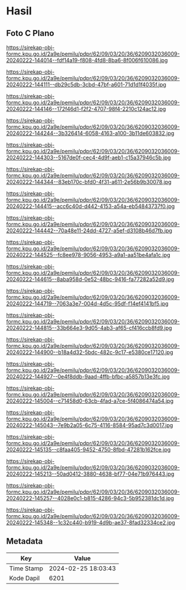 # Hasil

## Foto C Plano

https://sirekap-obj-formc.kpu.go.id/2a9e/pemilu/pdpr/62/09/03/20/36/6209032036009-20240222-144014--fdf14a19-f808-4fd8-8ba6-8f006f610086.jpg

https://sirekap-obj-formc.kpu.go.id/2a9e/pemilu/pdpr/62/09/03/20/36/6209032036009-20240222-144111--db29c5db-3cbd-47bf-a601-71d1d1f4035f.jpg

https://sirekap-obj-formc.kpu.go.id/2a9e/pemilu/pdpr/62/09/03/20/36/6209032036009-20240222-144146--172f46d1-f2f2-4707-98f4-2210c124ac12.jpg

https://sirekap-obj-formc.kpu.go.id/2a9e/pemilu/pdpr/62/09/03/20/36/6209032036009-20240222-144244--3b326414-6058-4163-a100-3b11de603832.jpg

https://sirekap-obj-formc.kpu.go.id/2a9e/pemilu/pdpr/62/09/03/20/36/6209032036009-20240222-144303--5167de0f-cec4-4d9f-aeb1-c15a37946c5b.jpg

https://sirekap-obj-formc.kpu.go.id/2a9e/pemilu/pdpr/62/09/03/20/36/6209032036009-20240222-144344--83eb170c-bfd0-4f31-a611-2e56b9b30078.jpg

https://sirekap-obj-formc.kpu.go.id/2a9e/pemilu/pdpr/62/09/03/20/36/6209032036009-20240222-144415--acc6c40d-d442-4153-a54a-eb54843737f0.jpg

https://sirekap-obj-formc.kpu.go.id/2a9e/pemilu/pdpr/62/09/03/20/36/6209032036009-20240222-144442--70a48e11-24dd-4727-a5ef-d3108b46d7fb.jpg

https://sirekap-obj-formc.kpu.go.id/2a9e/pemilu/pdpr/62/09/03/20/36/6209032036009-20240222-144525--fc8ee978-9056-4953-a9a1-aa51be4afa1c.jpg

https://sirekap-obj-formc.kpu.go.id/2a9e/pemilu/pdpr/62/09/03/20/36/6209032036009-20240222-144615--8aba958d-0e52-48bc-9416-fa77282a52d9.jpg

https://sirekap-obj-formc.kpu.go.id/2a9e/pemilu/pdpr/62/09/03/20/36/6209032036009-20240222-144719--7063a3e7-004d-4d5c-95df-f14ef4141bf5.jpg

https://sirekap-obj-formc.kpu.go.id/2a9e/pemilu/pdpr/62/09/03/20/36/6209032036009-20240222-144815--33b664e3-9d05-4ab3-af65-cf416ccb8fd9.jpg

https://sirekap-obj-formc.kpu.go.id/2a9e/pemilu/pdpr/62/09/03/20/36/6209032036009-20240222-144900--b18a4d32-5bdc-482c-9c17-e5380ce17120.jpg

https://sirekap-obj-formc.kpu.go.id/2a9e/pemilu/pdpr/62/09/03/20/36/6209032036009-20240222-144927--0e4f8ddb-9aad-4ffb-bfbc-a5857b13e3fc.jpg

https://sirekap-obj-formc.kpu.go.id/2a9e/pemilu/pdpr/62/09/03/20/36/6209032036009-20240222-145004--c71458d0-63cb-4fad-a7ce-5f4086474a54.jpg

https://sirekap-obj-formc.kpu.go.id/2a9e/pemilu/pdpr/62/09/03/20/36/6209032036009-20240222-145043--7e9b2a05-6c75-4116-8584-95ad7c3d0017.jpg

https://sirekap-obj-formc.kpu.go.id/2a9e/pemilu/pdpr/62/09/03/20/36/6209032036009-20240222-145135--c8faa405-9452-4750-8fbd-47281b162fce.jpg

https://sirekap-obj-formc.kpu.go.id/2a9e/pemilu/pdpr/62/09/03/20/36/6209032036009-20240222-145213--50ad0412-3880-4638-bf77-04e71b976443.jpg

https://sirekap-obj-formc.kpu.go.id/2a9e/pemilu/pdpr/62/09/03/20/36/6209032036009-20240222-145257--4028e0c1-b815-4286-94c3-5b952381dc1d.jpg

https://sirekap-obj-formc.kpu.go.id/2a9e/pemilu/pdpr/62/09/03/20/36/6209032036009-20240222-145348--1c32c440-b919-4d9b-ae37-8fad32334ce2.jpg


## Metadata

| Key        | Value               |
| ---------- | ------------------- |
| Time Stamp | 2024-02-25 18:03:43 |
| Kode Dapil | 6201                |



